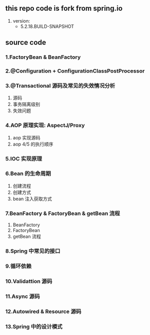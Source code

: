 ## this repo code is fork from spring.io

1. version:
   - 5.2.18.BUILD-SNAPSHOT

## source code

### 1.FactoryBean & BeanFactory

### 2.@Configuration + ConfigurationClassPostProcessor

### 3.@Transactional 源码及常见的失效情况分析

1. 源码
2. 事务隔离级别
3. 失效问题

### 4.AOP 原理实现: AspectJ/Proxy

1. aop 实现源码
2. aop 4/5 的执行顺序

### 5.IOC 实现原理

### 6.Bean 的生命周期

1. 创建流程
2. 创建方式
3. bean 注入获取方式

### 7.BeanFactory & FactoryBean & getBean 流程

1. BeanFactory
2. FactoryBean
3. getBean 流程

### 8.Spring 中常见的接口

### 9.循环依赖

### 10.Validattion 源码

### 11.Async 源码

### 12.Autowired & Resource 源码

### 13.Spring 中的设计模式
